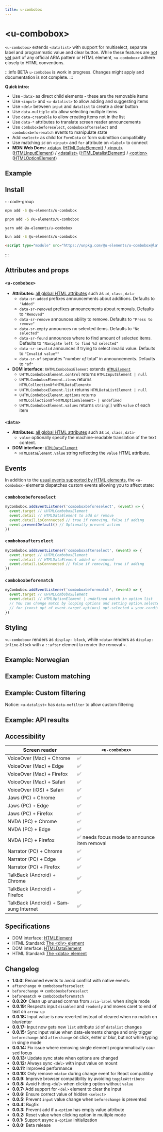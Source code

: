 ```yaml
---
title: u-combobox
---
```

<script setup>
import { data } from '../filesize.data.ts'
</script>

# &lt;u-combobox&gt; <mark data-badge="BETA"></mark>
`<u-combobox>` extends `<datalist>` with support for multiselect, separate label and programmatic value and clear button. While these features are [not yet](https://open-ui.org/components/combobox.explainer/) part of any official ARIA pattern or HTML element, `<u-combobox>` adhere closely to HTML conventions.

:::info BETA
`u-combobox` is work in progress. Changes might apply and documentation is not complete.
:::

**Quick intro:**
- Use `<data>` as direct child elements - these are the removable items
- Use `<input>` and `<u-datalist>` to allow adding and suggesting items
- Use `<del>` between `input` and `datalist` to create a clear button
- Use `data-multiple` oto allow selecting multiple items
- Use `data-creatable` to allow creating items not in the list
- Use `data-*` attributes to translate screen reader announcements
- Use `comboboxbeforeselect`, `comboboxafterselect` and `comboboxbeforematch` events to manipulate state
- Add `<select>` as child for `FormData` or form submittion compatibility
- Use matching `id` on `<input>` and `for` attribute on `<label>` to connect
- **MDN Web Docs:** [&lt;data&gt;](https://developer.mozilla.org/en-US/docs/Web/HTML/Element/data) ([HTMLDataElement](https://developer.mozilla.org/en-US/docs/Web/API/HTMLDataElement)) / [&lt;input&gt;](https://developer.mozilla.org/en-US/docs/Web/HTML/Element/input) ([HTMLInputElement](https://developer.mozilla.org/en-US/docs/Web/API/HTMLInputElement)) / [&lt;datalist&gt;](https://developer.mozilla.org/en-US/docs/Web/HTML/Element/datalist) ([HTMLDatalistElement](https://developer.mozilla.org/en-US/docs/Web/API/HTMLDatalistElement)) / [&lt;option&gt;](https://developer.mozilla.org/en-US/docs/Web/HTML/Element/option) ([HTMLOptionElement](https://developer.mozilla.org/en-US/docs/Web/API/HTMLOptionElement))


## Example

<Sandbox label="u-combobox code example" />
<pre hidden>
&lt;label for="my-input"&gt;
  Choose flavor of ice cream
&lt;/label&gt;
&lt;u-combobox data-multiple&gt;
  &lt;data&gt;Coconut&lt;/data&gt;
  &lt;data&gt;Banana&lt;/data&gt;
  &lt;data&gt;Pineapple&lt;/data&gt;
  &lt;data&gt;Orange&lt;/data&gt;
  &lt;input id="my-input" list="my-list" /&gt;
  &lt;del aria-label="Clear text"&gt;&times;&lt;/del&gt;
  &lt;u-datalist id="my-list" data-sr-singular="%d flavor" data-sr-plural="%d flavours"&gt;
    &lt;u-option&gt;Coconut&lt;/u-option&gt;
    &lt;u-option&gt;Strawberries&lt;/u-option&gt;
    &lt;u-option&gt;Chocolate&lt;/u-option&gt;
    &lt;u-option&gt;Vanilla&lt;/u-option&gt;
    &lt;u-option&gt;Licorice&lt;/u-option&gt;
    &lt;u-option&gt;Pistachios&lt;/u-option&gt;
    &lt;u-option&gt;Mango&lt;/u-option&gt;
    &lt;u-option&gt;Hazelnut&lt;/u-option&gt;
  &lt;/u-datalist&gt;
&lt;/u-combobox&gt;
&lt;style&gt;
  /* Styling just for example: */
  u-combobox { border: 1px solid; display: flex; flex-wrap: wrap; gap: .5em; padding: .5em; position: relative }
  u-option[selected] { font-weight: bold }
  u-datalist { position: absolute z-index: 9; inset: 100% -1px auto; border: 1px solid; background: white; padding: .5em }
&lt;/style&gt;
</pre>

## Install <mark :data-badge="data['u-combobox']"></mark>

::: code-group

```bash [NPM]
npm add -S @u-elements/u-combobox
```

```bash [PNPM]
pnpm add -S @u-elements/u-combobox
```

```bash [Yarn]
yarn add @u-elements/u-combobox
```

```bash [Bun]
bun add -S @u-elements/u-combobox
```

```html [CDN]
<script type="module" src="https://unpkg.com/@u-elements/u-combobox@latest/dist/u-combobox.js"></script>
```
:::

## Attributes and props

### `<u-combobox>`


- **Attributes:** [all global HTML attributes](https://developer.mozilla.org/en-US/docs/Web/HTML/Global_attributes) such as `id`, `class`, `data-`
  - `data-sr-added` prefixes announcements about additions. Defaults to `"Added"`
  - `data-sr-removed` prefixes announcements about removals. Defaults to `"Removed"`
  - `data-sr-remove` announces ability to remove. Defaults to `"Press to remove"`
  - `data-sr-empty` announces no selected items. Defaults to `"No selected"`
  - `data-sr-found` announces where to find amount of selected items. Defaults to `"Navigate left to find %d selected"`
  - `data-sr-invalid` announces if trying to select invalid value. Defaults to `"Invalid value""`
  - `data-sr-of` separates "number _of_ total" in announcements. Defaults to `"of"`
- **DOM interface:** `UHTMLComboboxElement` extends [`HTMLElement`](https://developer.mozilla.org/en-US/docs/Web/API/HTMLElement)
  - `UHTMLComboboxElement.control` returns `HTMLInputElement | null`
  - `UHTMLComboboxElement.items` returns `HTMLCollectionOf<HTMLDataElement>`
  - `UHTMLComboboxElement.list` returns `HTMLDataListElement | null`
  - `UHTMLComboboxElement.options` returns `HTMLCollectionOf<HTMLOptionElement> | undefined`
  - `UHTMLComboboxElement.values` returns `string[]` with `value` of each item

### `<data>`
- **Attributes:** [all global HTML attributes](https://developer.mozilla.org/en-US/docs/Web/HTML/Global_attributes) such as `id`, `class`, `data-`
  - `value` optionally specify the machine-readable translation of the text content.
- **DOM interface:** [`HTMLDataElement`](https://developer.mozilla.org/en-US/docs/Web/API/HTMLDataElement)
  - `HTMLDataElement.value` string reflecting the `value` HTML attribute.

## Events

In addition to the [usual events supported by HTML elements](https://developer.mozilla.org/en-US/docs/Web/API/Element#events), the `<u-combobox>` elements dispatches custom events allowing you to affect state:

### `comboboxbeforeselect`
```js
myCombobox.addEventListener('comboboxbeforeselect', (event) => {
  event.target // UHTMLComboboxElement
  event.detail // HTMLDataElement to add or remove
  event.detail.isConnnected // true if removing, false if adding
  event.preventDefault() // Optionally prevent action
})
```

### `comboboxafterselect`
```js
myCombobox.addEventListener('comboboxafterselect', (event) => {
  event.target // UHTMLComboboxElement
  event.detail // HTMLDataElement added or removed
  event.detail.isConnnected // false if removing, true if adding
})
```

### `comboboxbeforematch`
```js
myCombobox.addEventListener('comboboxbeforematch', (event) => {
  event.target // UHTMLComboboxElement
  event.detail // HTMLOptionElement | undefined match in option list
  // You can change match by looping options and setting option.selected:
  // for (const opt of event.target.options) opt.selected = your-condition-here;
})
```


## Styling

`<u-combobox>` renders as `display: block`, while `<data>` renders as `display: inline-block` with a `::after` element to render the removal `×`.

## Example: Norwegian

<Sandbox label="u-details language example" lang="no" />
<pre hidden>
&lt;label for="my-norwegian-input"&gt;
  Velg type iskrem
&lt;/label&gt;
&lt;u-combobox
  data-sr-added="La til"
  data-sr-remove="Trykk for å fjerne"
  data-sr-removed="Fjernet"
  data-sr-empty="Ingen valgte"
  data-sr-found="Naviger til venstre for å finne %d valgte"
  data-sr-of="av"
&gt;
  &lt;data&gt;Kokkos&lt;/data&gt;
  &lt;input id="my-norwegian-input" list="my-norwegian-list" /&gt;
  &lt;del aria-label="Fjern tekst"&gt;&times;&lt;/del&gt;
  &lt;u-datalist id="my-norwegian-list" data-sr-singular="%d smak" data-sr-plural="%d smaker"&gt;
    &lt;u-option&gt;Kokkos&lt;/u-option&gt;
    &lt;u-option&gt;Jordbær&lt;/u-option&gt;
    &lt;u-option&gt;Sjokolade&lt;/u-option&gt;
    &lt;u-option&gt;Vanilje&lt;/u-option&gt;
    &lt;u-option&gt;Lakris&lt;/u-option&gt;
    &lt;u-option&gt;Pistasj&lt;/u-option&gt;
    &lt;u-option&gt;Mango&lt;/u-option&gt;
    &lt;u-option&gt;Hasselnøtt&lt;/u-option&gt;
  &lt;/u-datalist&gt;
&lt;/u-combobox&gt;
&lt;style&gt;
  /* Styling just for example: */
  u-combobox { border: 1px solid; display: flex; flex-wrap: wrap; gap: .5em; padding: .5em; position: relative }
  u-option[selected] { font-weight: bold }
  u-datalist { position: absolute; z-index: 9; inset: 100% -1px auto; border: 1px solid; background: white; padding: .5em }
&lt;/style&gt;
</pre>

## Example: Custom matching

<Sandbox label="u-details language example" lang="no" />
<pre hidden>
&lt;label for="my-matching-input"&gt;
  Matches from start of word
&lt;/label&gt;
&lt;br&gt;
&lt;small&gt;Try typing "c" and hitting "Enter"&lt;/small&gt;
&lt;u-combobox id="my-matching-combobox"&gt;
  &lt;input id="my-matching-input" list="my-matching-list" /&gt;
  &lt;del aria-label="Clear text"&gt;&times;&lt;/del&gt;
  &lt;u-datalist id="my-matching-list"&gt;
    &lt;u-option&gt;Coconut&lt;/u-option&gt;
    &lt;u-option&gt;Strawberries&lt;/u-option&gt;
    &lt;u-option&gt;Chocolate&lt;/u-option&gt;
    &lt;u-option&gt;Vanilla&lt;/u-option&gt;
  &lt;/u-datalist&gt;
&lt;/u-combobox&gt;
&lt;script type="module"&gt;
  const combobox = document.getElementById('my-matching-combobox');
  combobox.addEventListener('comboboxbeforematch', (event) => {
    event.preventDefault();
    const input = combobox.control;
    const query = input.value.toLowerCase().trim();

    for(const opt of input.list.options) {
      opt.selected = !!query && opt.label.toLowerCase().trim().startsWith(query);
    }
  });
&lt;/script&gt;
&lt;style&gt;
  /* Styling just for example: */
  u-combobox { border: 1px solid; display: flex; flex-wrap: wrap; gap: .5em; padding: .5em; position: relative }
  u-option[selected] { font-weight: bold }
  u-datalist { position: absolute; z-index: 9; inset: 100% -1px auto; border: 1px solid; background: white; padding: .5em }
&lt;/style&gt;
</pre>

## Example: Custom filtering

Notice: `<u-datalist>` has `data-nofilter` to allow custom filtering

<Sandbox label="u-details language example" lang="no" />
<pre hidden>
&lt;label for="my-filtering-input"&gt;
  Filters case sensitive
&lt;/label&gt;
&lt;br&gt;
&lt;small&gt;Try typing "v" versus "V"&lt;/small&gt;
&lt;u-combobox id="my-filtering-combobox"&gt;
  &lt;input id="my-matching-input" list="my-filtering-list" /&gt;
  &lt;u-datalist data-nofilter id="my-filtering-list"&gt;
    &lt;u-option&gt;Coconut&lt;/u-option&gt;
    &lt;u-option&gt;Strawberries&lt;/u-option&gt;
    &lt;u-option&gt;Chocolate&lt;/u-option&gt;
    &lt;u-option&gt;Vanilla&lt;/u-option&gt;
  &lt;/u-datalist&gt;
&lt;/u-combobox&gt;
&lt;script type="module"&gt;
  const combobox = document.getElementById('my-filtering-combobox');
  combobox.addEventListener('input', (event) => {
    event.preventDefault();
    const input = combobox.control;
    const query = input.value.trim();

    for(const opt of input.list.options) {
      opt.hidden = !!query && !opt.label.trim().includes(query);
    }
  });
&lt;/script&gt;
&lt;style&gt;
  /* Styling just for example: */
  u-combobox { border: 1px solid; display: flex; flex-wrap: wrap; gap: .5em; padding: .5em; position: relative }
  u-option[selected] { font-weight: bold }
  u-datalist { position: absolute; z-index: 9; inset: 100% -1px auto; border: 1px solid; background: white; padding: .5em }
&lt;/style&gt;
</pre>

## Example: API results

<Sandbox label="u-details language example" lang="no" />
<pre hidden>
&lt;label for="my-api-input"&gt;
  Search for a country
&lt;/label&gt;
&lt;u-combobox id="my-api-combobox"&gt;
  &lt;input id="my-api-input" list="my-api-list" /&gt;
  &lt;del aria-label="Clear text"&gt;&times;&lt;/del&gt;
  &lt;u-datalist id="my-api-list" data-nofilter&gt;
    &lt;u-option value=""&gt;Type to search...&lt;/u-option&gt;
  &lt;/u-datalist&gt;
&lt;/u-combobox&gt;
&lt;script type="module"&gt;
  const combobox = document.getElementById('my-api-combobox');
  const xhr = new XMLHttpRequest(); // Easy to abort
  let debounceTimer; // Debounce so we do not spam API

  // Same handler every time
  xhr.addEventListener('load', () => {
    const list = combobox.control.list;
    try {
      list.replaceChildren(...JSON.parse(xhr.responseText).map((country) => {
        const option = document.createElement('u-option');
        option.text = country.name;
        return option;
      }));
    } catch (err) {
      list.innerHTML = '&lt;u-option value=""&gt;No results&lt;/u-option&gt;';
    }
  });

  combobox.addEventListener('input', (event) =&gt; {
    const { list, value } = combobox.control;
    const query = encodeURIComponent(value.trim());
    list.innerHTML = query ? '&lt;u-option value=""&gt;Loading&lt;/u-option&gt;' : '';
    
    xhr.abort();
    clearTimeout(debounceTimer);

    if (query) {
      debounceTimer = setTimeout(() => {
        xhr.open('GET', `https://restcountries.com/v2/name/${query}?fields=name`, true);
        xhr.send();
      }, 600);
    } 
  });
&lt;/script&gt;
&lt;style&gt;
  /* Styling just for example: */
  u-combobox { border: 1px solid; display: flex; flex-wrap: wrap; gap: .5em; padding: .5em; position: relative }
  u-option[selected] { font-weight: bold }
  u-datalist { position: absolute; z-index: 9; inset: 100% -1px auto; border: 1px solid; background: white; padding: .5em }
&lt;/style&gt;
</pre>


## Accessibility

| Screen reader | `<u-combobox>` |
| --- | --- |
| VoiceOver (Mac) + Chrome | :white_check_mark: |
| VoiceOver (Mac) + Edge | :white_check_mark: |
| VoiceOver (Mac) + Firefox  | :white_check_mark: |
| VoiceOver (Mac) + Safari | :white_check_mark: |
| VoiceOver (iOS) + Safari | :white_check_mark: |
| Jaws (PC) + Chrome | :white_check_mark: |
| Jaws (PC) + Edge | :white_check_mark: |
| Jaws (PC) + Firefox | :white_check_mark: |
| NVDA (PC) + Chrome | :white_check_mark: |
| NVDA (PC) + Edge | :white_check_mark: |
| NVDA (PC) + Firefox | :white_check_mark: needs focus mode to announce item removal |
| Narrator (PC) + Chrome | :white_check_mark: |
| Narrator (PC) + Edge | :white_check_mark: 
| Narrator (PC) + Firefox | :white_check_mark: |
| TalkBack (Android) + Chrome | :white_check_mark: |
| TalkBack (Android) + Firefox | :white_check_mark: |
| TalkBack (Android) + Samsung Internet | :white_check_mark: |

## Specifications

- DOM interface: [HTMLElement](https://developer.mozilla.org/en-US/docs/Web/API/HTMLElement)
- HTML Standard: [The &lt;div&gt; element](https://html.spec.whatwg.org/multipage/grouping-content.html#the-div-element)
- DOM interface: [HTMLDataElement](https://developer.mozilla.org/en-US/docs/Web/API/HTMLDataElement)
- HTML Standard: [The &lt;data&gt; element](https://html.spec.whatwg.org/multipage/text-level-semantics.html#the-data-element)

## Changelog

- **1.0.0:** Renamed events to avoid conflict with native events:
 - `afterchange` => `comboboxafterselect`
 - `beforechange` => `comboboxbeforeselect`
 - `beforematch` => `comboboxbeforematch`
- **0.0.20:** Clean up unused comma from `aria-label` when single mode
- **0.0.19:** Respects input `disabled` and `readonly` and moves caret to end of text on `arrow up`
- **0.0.18:** Input value is now reverted instead of cleared when no match on blur/enter
- **0.0.17:** Input now gets new `list` attribute `id` of `datalist` changes
- **0.0.15:** Sync input value when data-elements change and only trigger `beforechange` and `afterchange` on click, enter or blur, but not while typing in single mode
- **0.0.14:** Fix issue where removing single element programmatically caused focus
- **0.0.13:** Update sync state when options are changed
- **0.0.12:** Always sync `<del>` with input value on mount
- **0.0.11:** Improved performance
- **0.0.10:** Only remove `<data>` during change event for React compatiliby
- **0.0.9:** Improve browser compatibility by avoiding `toggleAttribute`
- **0.0.8:** Avoid hiding `<del>` when clicking option without `value`
- **0.0.7:** Add support for `<del>` element to clear the input
- **0.0.6:** Ensure correct value of hidden `<select>`
- **0.0.5:** Prevent `input` value change when `beforechange` is prevented
- **0.0.4:** Bugfix
- **0.0.3:** Prevent add if `u-option` has empty value attribute
- **0.0.2:** Reset value when clicking option in multiple mode
- **0.0.1:** Support async `u-option` initialization
- **0.0.0:** Beta release